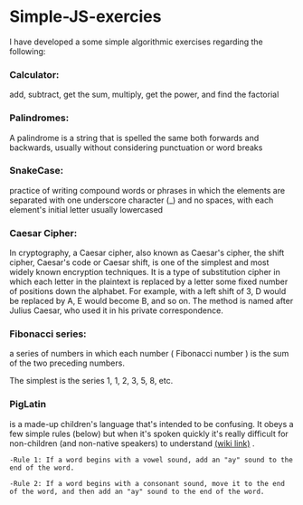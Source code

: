 # Simple-JS-exercies

I have developed a some simple algorithmic exercises regarding the following:

### Calculator:

add, subtract, get the sum, multiply, get the power, and find the factorial

### Palindromes:

A palindrome is a string that is spelled the same both forwards and backwards, usually without considering punctuation or word breaks

### SnakeCase:

practice of writing compound words or phrases in which the elements are separated with one underscore character (_) and no spaces, with each element's initial letter usually lowercased 

### Caesar Cipher:

In cryptography, a Caesar cipher, also known as Caesar's cipher, the shift cipher, Caesar's code or Caesar shift, is one of the simplest and most widely known encryption techniques. It is a type of substitution cipher in which each letter in the plaintext is replaced by a letter some fixed number of positions down the alphabet. For example, with a left shift of 3, D would be replaced by A, E would become B, and so on. The method is named after Julius Caesar, who used it in his private correspondence.


### Fibonacci series:

a series of numbers in which each number ( Fibonacci number ) is the sum of the two preceding numbers. 

The simplest is the series 1, 1, 2, 3, 5, 8, etc.

### PigLatin
is a made-up children's language that's intended to be confusing. It obeys a few simple rules (below) but when it's spoken quickly it's really difficult for non-children (and non-native speakers) to understand [(wiki link)](https://en.wikipedia.org/wiki/Pig_Latin) .

    -Rule 1: If a word begins with a vowel sound, add an "ay" sound to the end of the word.
    
    -Rule 2: If a word begins with a consonant sound, move it to the end of the word, and then add an "ay" sound to the end of the word.
